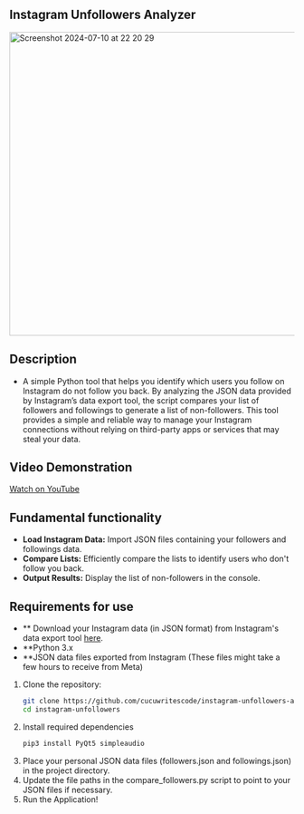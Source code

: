 ## Instagram Unfollowers Analyzer
<img width="536" alt="Screenshot 2024-07-10 at 22 20 29" src="https://github.com/cucuwritescode/instagram-unfollowers-analyzer/assets/63936029/0b8f8529-8a5b-4cae-99e5-36072f81aa86">

## Description
-  A simple Python tool that helps you identify which users you follow on Instagram do not follow you back. By analyzing the JSON data provided by Instagram’s data export tool, the script compares your list of followers and followings to generate a list of non-followers. This tool provides a simple and reliable way to manage your Instagram connections without relying on third-party apps or services that may steal your data.

## Video Demonstration
[Watch on YouTube](https://www.youtube.com/watch?v=cvJhd_C2ihA)

## Fundamental functionality
- **Load Instagram Data:** Import JSON files containing your followers and followings data.
- **Compare Lists:** Efficiently compare the lists to identify users who don't follow you back.
- **Output Results:** Display the list of non-followers in the console.

## Requirements for use
- ** Download your Instagram data (in JSON format) from Instagram's data export tool [here](https://www.instagram.com/download/request/).
- **Python 3.x
- **JSON data files exported from Instagram (These files might take a few hours to receive from Meta)

1. Clone the repository:
   ```sh
   git clone https://github.com/cucuwritescode/instagram-unfollowers-analyzer.git
   cd instagram-unfollowers
2. Install required dependencies
   ```sh
   pip3 install PyQt5 simpleaudio
3. Place your personal JSON data files (followers.json and followings.json) in the project directory.
4. Update the file paths in the compare_followers.py script to point to your JSON files if necessary.
5. Run the Application!
